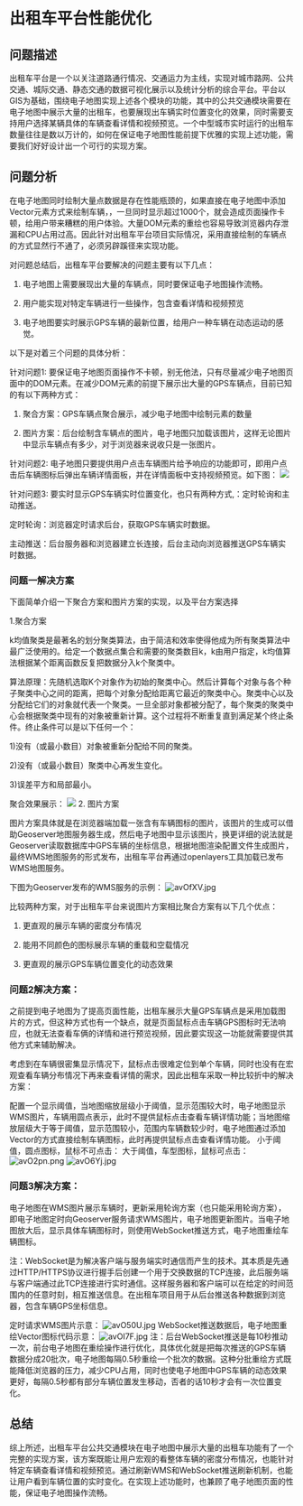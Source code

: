 # 出租车平台性能优化

## 问题描述
出租车平台是一个以关注道路通行情况、交通运力为主线，实现对城市路网、公共交通、城际交通、静态交通的数据可视化展示以及统计分析的综合平台。平台以GIS为基础，围绕电子地图实现上述各个模块的功能，其中的公共交通模块需要在电子地图中展示大量的出租车，也要展现出车辆实时位置变化的效果，同时需要支持用户选择某辆具体的车辆查看详情和视频预览。一个中型城市实时运行的出租车数量往往是数以万计的，如何在保证电子地图性能前提下优雅的实现上述功能，需要我们好好设计出一个可行的实现方案。

## 问题分析
在电子地图同时绘制大量点数据是存在性能瓶颈的，如果直接在电子地图中添加Vector元素方式来绘制车辆，，一旦同时显示超过1000个，就会造成页面操作卡顿，给用户带来糟糕的用户体验。大量DOM元素的重绘也容易导致浏览器内存泄漏和CPU占用过高。因此针对出租车平台项目实际情况，采用直接绘制的车辆点的方式显然行不通了，必须另辟蹊径来实现功能。


对问题总结后，出租车平台要解决的问题主要有以下几点：

1.  电子地图上需要展现出大量的车辆点，同时要保证电子地图操作流畅。

2.  用户能实现对特定车辆进行一些操作，包含查看详情和视频预览

3.  电子地图要实时展示GPS车辆的最新位置，给用户一种车辆在动态运动的感觉。


以下是对着三个问题的具体分析：

针对问题1: 要保证电子地图页面操作不卡顿，别无他法，只有尽量减少电子地图页面中的DOM元素。在减少DOM元素的前提下展示出大量的GPS车辆点，目前已知的有以下两种方式：

1.  聚合方案：GPS车辆点聚合展示，减少电子地图中绘制元素的数量

2.  图片方案：后台绘制含车辆点的图片，电子地图只加载该图片，这样无论图片中显示车辆点有多少，对于浏览器来说收只是一张图片。

 

针对问题2: 电子地图只要提供用户点击车辆图片给予响应的功能即可，即用户点击后车辆图标后弹出车辆详情面板，并在详情面板中支持视频预览。如下图：
<img src="https://s1.ax1x.com/2020/08/12/avOW60.jpg"/>

针对问题3: 要实时显示GPS车辆实时位置变化，也只有两种方式,：定时轮询和主动推送。

定时轮询：浏览器定时请求后台，获取GPS车辆实时数据。

主动推送：后台服务器和浏览器建立长连接，后台主动向浏览器推送GPS车辆实时数据。

### 问题一解决方案
下面简单介绍一下聚合方案和图片方案的实现，以及平台方案选择

1.聚合方案

k均值聚类是最著名的划分聚类算法，由于简洁和效率使得他成为所有聚类算法中最广泛使用的。给定一个数据点集合和需要的聚类数目k，k由用户指定，k均值算法根据某个距离函数反复把数据分入k个聚类中。

算法原理：先随机选取K个对象作为初始的聚类中心。然后计算每个对象与各个种子聚类中心之间的距离，把每个对象分配给距离它最近的聚类中心。聚类中心以及分配给它们的对象就代表一个聚类。一旦全部对象都被分配了，每个聚类的聚类中心会根据聚类中现有的对象被重新计算。这个过程将不断重复直到满足某个终止条件。终止条件可以是以下任何一个：

1)没有（或最小数目）对象被重新分配给不同的聚类。

2)没有（或最小数目）聚类中心再发生变化。

3)误差平方和局部最小。

 

聚合效果展示：
<img src="https://s1.ax1x.com/2020/08/12/avO4mT.jpg"/>
2. 图片方案

图片方案具体就是在浏览器端加载一张含有车辆图标的图片，该图片的生成可以借助Geoserver地图服务器生成，然后电子地图中显示该图片，换更详细的说法就是Geoserver读取数据库中GPS车辆的坐标信息，根据地图渲染配置文件生成图片，最终WMS地图服务的形式发布，出租车平台再通过openlayers工具加载已发布WMS地图服务。

下图为Geoserver发布的WMS服务的示例：
![avOfXV.jpg](https://s1.ax1x.com/2020/08/12/avOfXV.jpg)

比较两种方案，对于出租车平台来说图片方案相比聚合方案有以下几个优点：

1.  更直观的展示车辆的密度分布情况

2.  能用不同颜色的图标展示车辆的重载和空载情况

3.  更直观的展示GPS车辆位置变化的动态效果

### 问题2解决方案：

之前提到电子地图为了提高页面性能，出租车展示大量GPS车辆点是采用加载图片的方式，但这种方式也有一个缺点，就是页面鼠标点击车辆GPS图标时无法响应，也就无法查看车俩的详情和进行预览视频，因此要实现这一功能就需要提供其他方式来辅助解决。

考虑到在车辆很密集显示情况下，鼠标点击很难定位到单个车辆，同时也没有在宏观查看车辆分布情况下再来查看详情的需求，因此出租车采取一种比较折中的解决方案：

配置一个显示阈值，当地图缩放层级小于阈值，显示范围较大时，电子地图显示WMS图片，车辆用圆点表示，此时不提供鼠标点击查看车辆详情功能；当地图缩放层级大于等于阈值，显示范围较小，范围内车辆数较少时，电子地图通过添加Vector的方式直接绘制车辆图标，此时再提供鼠标点击查看详情功能。
小于阈值，圆点图标，鼠标不可点击：
大于阈值，车型图标，鼠标可点击：
![avO2pn.png](https://s1.ax1x.com/2020/08/12/avO2pn.png)
![avO6Yj.jpg](https://s1.ax1x.com/2020/08/12/avO6Yj.jpg)
### 问题3解决方案：

电子地图在WMS图片展示车辆时，更新采用轮询方案（也只能采用轮询方案），即电子地图定时向Geoserver服务请求WMS图片，电子地图更新图片。当电子地图放大后，显示具体车辆图标时，则使用WebSocket推送方式，电子地图重绘车辆图标。

注：WebSocket是为解决客户端与服务端实时通信而产生的技术。其本质是先通过HTTP/HTTPS协议进行握手后创建一个用于交换数据的TCP连接，此后服务端与客户端通过此TCP连接进行实时通信。这样服务器和客户端可以在给定的时间范围内的任意时刻，相互推送信息。在出租车项目用于从后台推送各种数据到浏览器，包含车辆GPS坐标信息。

 

定时请求WMS图片示意：
![avO50U.jpg](https://s1.ax1x.com/2020/08/12/avO50U.jpg)
WebSocket推送数据后，电子地图重绘Vector图标代码示意：
![avOI7F.jpg](https://s1.ax1x.com/2020/08/12/avOI7F.jpg)
注：后台WebSocket推送是每10秒推动一次，前台电子地图在重绘操作进行优化，具体优化就是把每次推送的GPS车辆数据分成20批次，电子地图每隔0.5秒重绘一个批次的数据。这种分批重绘方式既能降低浏览器的压力，减少CPU占用，同时也使电子地图中GPS车辆的动态效果更好，每隔0.5秒都有部分车辆位置发生移动，否者的话10秒才会有一次位置变化。

## 总结
综上所述，出租车平台公共交通模块在电子地图中展示大量的出租车功能有了一个完整的实现方案，该方案既能让用户宏观的看整体车辆的密度分布情况，也能针对特定车辆查看详情和视频预览。通过刷新WMS和WebSocket推送刷新机制，也能让用户看到车辆位置的实时变化。在实现上述功能时，也兼顾了电子地图页面的性能，保证电子地图操作流畅。